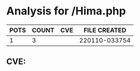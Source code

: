 # Analysis for /Hima.php
| POTS | COUNT | CVE | FILE CREATED |
|---|---|---|---|
| 1 | 3 | | 220110-033754 |

## CVE: 